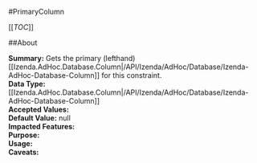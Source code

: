 #PrimaryColumn

[[_TOC_]]

##About

**Summary:** Gets the primary (lefthand) [[Izenda.AdHoc.Database.Column|/API/Izenda/AdHoc/Database/Izenda-AdHoc-Database-Column]] for this constraint.  
**Data Type:** [[Izenda.AdHoc.Database.Column|/API/Izenda/AdHoc/Database/Izenda-AdHoc-Database-Column]]  
**Accepted Values:**   
**Default Value:** null  
**Impacted Features:**   
**Purpose:**   
**Usage:**   
**Caveats:**   

